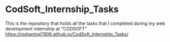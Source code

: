 # CodSoft_Internship_Tasks
This is the repository that holds all the tasks that I completed during my web development internship at "CODSOFT"
https://nishantraj7906.github.io/CodSoft_Internship_Tasks/
